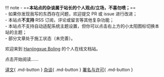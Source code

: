 !!! note
    - ==**本站点的杂谈属于站长的个人观点/立场，不喜勿喷；**==   
    - 如果你发现我写的东西存在问题，欢迎提交 PR 或 issue 进行改进；  
    - 本站点**不支持** RSS 订阅，评论或留言等其他复杂功能；  
    - 本站点不支持自动适配系统主题设置，但你可以点击右上方的小太阳图标切换本站的主题；  
    - 部分文章处于施工状态（未完善）。 

欢迎来到 [Hanjingxue Boling](./about/about-me.md) 的个人在线文档站。

点击开始阅读……

[译文](./translation/about.md){ .md-button }
[杂谈](./essay/about.md){ .md-button }
[署名与许可](./about/license.md){ .md-button }